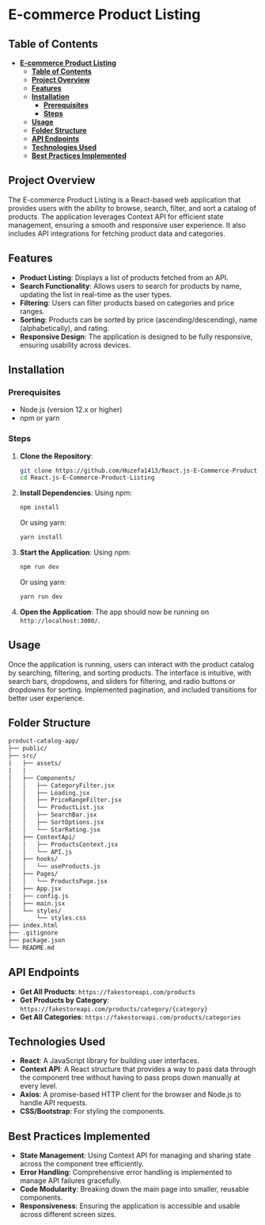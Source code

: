 # **E-commerce Product Listing**

## **Table of Contents**

- [**E-commerce Product Listing**](#e-commerce-product-listing)
  - [**Table of Contents**](#table-of-contents)
  - [**Project Overview**](#project-overview)
  - [**Features**](#features)
  - [**Installation**](#installation)
    - [**Prerequisites**](#prerequisites)
    - [**Steps**](#steps)
  - [**Usage**](#usage)
  - [**Folder Structure**](#folder-structure)
  - [**API Endpoints**](#api-endpoints)
  - [**Technologies Used**](#technologies-used)
  - [**Best Practices Implemented**](#best-practices-implemented)

## **Project Overview**

The E-commerce Product Listing is a React-based web application that provides users with the ability to browse, search, filter, and sort a catalog of products. The application leverages Context API for efficient state management, ensuring a smooth and responsive user experience. It also includes API integrations for fetching product data and categories.

## **Features**

- **Product Listing**: Displays a list of products fetched from an API.
- **Search Functionality**: Allows users to search for products by name, updating the list in real-time as the user types.
- **Filtering**: Users can filter products based on categories and price ranges.
- **Sorting**: Products can be sorted by price (ascending/descending), name (alphabetically), and rating.
- **Responsive Design**: The application is designed to be fully responsive, ensuring usability across devices.

## **Installation**

### **Prerequisites**

- Node.js (version 12.x or higher)
- npm or yarn

### **Steps**

1. **Clone the Repository**:

   ```bash
   git clone https://github.com/Huzefa1413/React.js-E-Commerce-Product-Listing.git
   cd React.js-E-Commerce-Product-Listing
   ```

2. **Install Dependencies**:
   Using npm:

   ```bash
   npm install
   ```

   Or using yarn:

   ```bash
   yarn install
   ```

3. **Start the Application**:
   Using npm:

   ```bash
   npm run dev
   ```

   Or using yarn:

   ```bash
   yarn run dev
   ```

4. **Open the Application**:
   The app should now be running on `http://localhost:3000/`.

## **Usage**

Once the application is running, users can interact with the product catalog by searching, filtering, and sorting products. The interface is intuitive, with search bars, dropdowns, and sliders for filtering, and radio buttons or dropdowns for sorting. Implemented pagination, and included transitions for better user experience.

## **Folder Structure**

```bash
product-catalog-app/
├── public/
├── src/
|   ├── assets/
|   |
│   ├── Components/
│   │   ├── CategoryFilter.jsx
│   │   ├── Loading.jsx
│   │   ├── PriceRangeFilter.jsx
│   │   └── ProductList.jsx
│   │   ├── SearchBar.jsx
│   │   ├── SortOptions.jsx
│   │   └── StarRating.jsx
│   ├── ContextApi/
│   │   ├── ProductsContext.jsx
│   │   └── API.js
│   ├── hooks/
│   │   └── useProducts.js
│   ├── Pages/
│   │   └── ProductsPage.jsx
│   ├── App.jsx
|   ├── config.js
│   ├── main.jsx
│   └── styles/
│       └── styles.css
├── index.html
├── .gitignore
├── package.json
└── README.md
```

## **API Endpoints**

- **Get All Products**: `https://fakestoreapi.com/products`
- **Get Products by Category**: `https://fakestoreapi.com/products/category/{category}`
- **Get All Categories**: `https://fakestoreapi.com/products/categories`

## **Technologies Used**

- **React**: A JavaScript library for building user interfaces.
- **Context API**: A React structure that provides a way to pass data through the component tree without having to pass props down manually at every level.
- **Axios**: A promise-based HTTP client for the browser and Node.js to handle API requests.
- **CSS/Bootstrap**: For styling the components.

## **Best Practices Implemented**

- **State Management**: Using Context API for managing and sharing state across the component tree efficiently.
- **Error Handling**: Comprehensive error handling is implemented to manage API failures gracefully.
- **Code Modularity**: Breaking down the main page into smaller, reusable components.
- **Responsiveness**: Ensuring the application is accessible and usable across different screen sizes.
